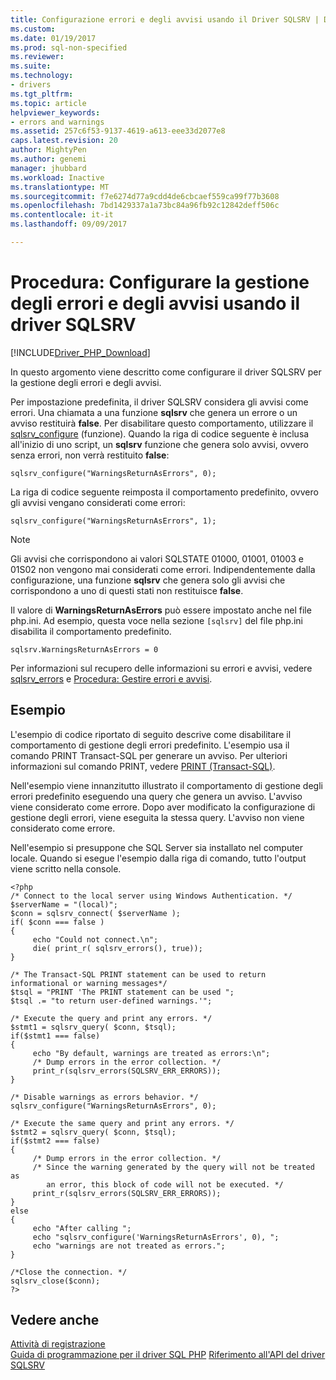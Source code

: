 ```yaml
---
title: Configurazione errori e degli avvisi usando il Driver SQLSRV | Documenti Microsoft
ms.custom: 
ms.date: 01/19/2017
ms.prod: sql-non-specified
ms.reviewer: 
ms.suite: 
ms.technology:
- drivers
ms.tgt_pltfrm: 
ms.topic: article
helpviewer_keywords:
- errors and warnings
ms.assetid: 257c6f53-9137-4619-a613-eee33d2077e8
caps.latest.revision: 20
author: MightyPen
ms.author: genemi
manager: jhubbard
ms.workload: Inactive
ms.translationtype: MT
ms.sourcegitcommit: f7e6274d77a9cdd4de6cbcaef559ca99f77b3608
ms.openlocfilehash: 7bd1429337a1a73bc84a96fb92c12842deff506c
ms.contentlocale: it-it
ms.lasthandoff: 09/09/2017

---
```

# <a name="how-to-configure-error-and-warning-handling-using-the-sqlsrv-driver"></a>Procedura: Configurare la gestione degli errori e degli avvisi usando il driver SQLSRV
[!INCLUDE[Driver_PHP_Download](../../includes/driver_php_download.md)]

In questo argomento viene descritto come configurare il driver SQLSRV per la gestione degli errori e degli avvisi.  
  
Per impostazione predefinita, il driver SQLSRV considera gli avvisi come errori. Una chiamata a una funzione **sqlsrv** che genera un errore o un avviso restituirà **false**. Per disabilitare questo comportamento, utilizzare il [sqlsrv_configure](../../connect/php/sqlsrv-configure.md) (funzione). Quando la riga di codice seguente è inclusa all'inizio di uno script, un **sqlsrv** funzione che genera solo avvisi, ovvero senza errori, non verrà restituito **false**:  
  
`sqlsrv_configure("WarningsReturnAsErrors", 0);`  
  
La riga di codice seguente reimposta il comportamento predefinito, ovvero gli avvisi vengano considerati come errori:  
  
`sqlsrv_configure("WarningsReturnAsErrors", 1);`  
  
> [!NOTE]  
> Gli avvisi che corrispondono ai valori SQLSTATE 01000, 01001, 01003 e 01S02 non vengono mai considerati come errori. Indipendentemente dalla configurazione, una funzione **sqlsrv** che genera solo gli avvisi che corrispondono a uno di questi stati non restituisce **false**.  
  
Il valore di **WarningsReturnAsErrors** può essere impostato anche nel file php.ini. Ad esempio, questa voce nella sezione `[sqlsrv]` del file php.ini disabilita il comportamento predefinito.  
  
`sqlsrv.WarningsReturnAsErrors = 0`  
  
Per informazioni sul recupero delle informazioni su errori e avvisi, vedere [sqlsrv_errors](../../connect/php/sqlsrv-errors.md) e [Procedura: Gestire errori e avvisi](../../connect/php/how-to-handle-errors-and-warnings-using-the-sqlsrv-driver.md).  
  
## <a name="example"></a>Esempio  
L'esempio di codice riportato di seguito descrive come disabilitare il comportamento di gestione degli errori predefinito. L'esempio usa il comando PRINT Transact-SQL  per generare un avviso. Per ulteriori informazioni sul comando PRINT, vedere [PRINT (Transact-SQL)](http://go.microsoft.com/fwlink/?linkid=119518).  
  
Nell'esempio viene innanzitutto illustrato il comportamento di gestione degli errori predefinito eseguendo una query che genera un avviso. L'avviso viene considerato come errore. Dopo aver modificato la configurazione di gestione degli errori, viene eseguita la stessa query. L'avviso non viene considerato come errore.  
  
Nell'esempio si presuppone che SQL Server sia installato nel computer locale. Quando si esegue l'esempio dalla riga di comando, tutto l'output viene scritto nella console.  
  
```  
<?php  
/* Connect to the local server using Windows Authentication. */  
$serverName = "(local)";  
$conn = sqlsrv_connect( $serverName );  
if( $conn === false )  
{  
     echo "Could not connect.\n";  
     die( print_r( sqlsrv_errors(), true));  
}  
  
/* The Transact-SQL PRINT statement can be used to return   
informational or warning messages*/  
$tsql = "PRINT 'The PRINT statement can be used ";  
$tsql .= "to return user-defined warnings.'";  
  
/* Execute the query and print any errors. */  
$stmt1 = sqlsrv_query( $conn, $tsql);  
if($stmt1 === false)  
{  
     echo "By default, warnings are treated as errors:\n";  
     /* Dump errors in the error collection. */  
     print_r(sqlsrv_errors(SQLSRV_ERR_ERRORS));  
}  
  
/* Disable warnings as errors behavior. */  
sqlsrv_configure("WarningsReturnAsErrors", 0);  
  
/* Execute the same query and print any errors. */  
$stmt2 = sqlsrv_query( $conn, $tsql);  
if($stmt2 === false)  
{  
     /* Dump errors in the error collection. */  
     /* Since the warning generated by the query will not be treated as   
        an error, this block of code will not be executed. */  
     print_r(sqlsrv_errors(SQLSRV_ERR_ERRORS));  
}  
else  
{  
     echo "After calling ";  
     echo "sqlsrv_configure('WarningsReturnAsErrors', 0), ";  
     echo "warnings are not treated as errors.";  
}  
  
/*Close the connection. */  
sqlsrv_close($conn);  
?>  
```  
  
## <a name="see-also"></a>Vedere anche  
[Attività di registrazione](../../connect/php/logging-activity.md)  
[Guida di programmazione per il driver SQL PHP](../../connect/php/programming-guide-for-php-sql-driver.md)
[Riferimento all'API del driver SQLSRV](../../connect/php/sqlsrv-driver-api-reference.md)  
  

